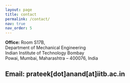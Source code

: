 ```yaml
---
layout: page
title: contact
permalink: /contact/
nav: true
nav_order: 5
---
```


**Office:** 
Room S17B,  
Department of Mechanical Engineering  
Indian Institute of Technology Bombay  
Powai, Mumbai, Maharashtra – 400076, India

**Email:** prateek[dot]anand[at]iitb.ac.in
---
